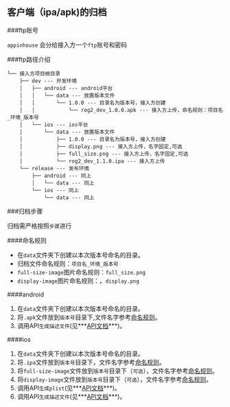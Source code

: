 ## 客户端（ipa/apk)的归档

###ftp账号

`appinhouse` 会分给接入方一个`ftp`账号和密码

###ftp路径介绍

```
└── 接入方项目根目录
    ├── dev --- 开发环境
    │   ├── android --- android平台
    │   │   └── data --- 放置版本文件
    │   │       └── 1.0.0 --- 目录名为版本号，接入方创建
    │   │           └── rog2_dev_1.0.0.apk --- 接入方上传，命名规则：项目名_环境_版本号
    │   └── ios --- ios平台
    │       └── data --- 放置版本文件
    │           ├── 1.0.0 --- 目录名为版本号，接入方创建
    │           ├── display.png --- 接入方上传，名字固定,可选
    │           ├── full_size.png --- 接入方上传，名字固定,可选
    │           └── rog2_dev_1.1.0.ipa --- 接入方上传
    └── release --- 发布环境
        ├── android --- 同上
        │   └── data --- 同上
        └── ios --- 同上
            └── data --- 同上
```

###归档步骤

归档需严格按照`步骤`进行

####命名规则
- 在`data`文件夹下创建以本次版本号命名的目录。
- 归档文件命名规则：`项目名_环境_版本号`
- `full-size-image`图片命名规则：`full_size.png`
- `display-image`图片命名规则：，`display.png`

####android

1. 在`data`文件夹下创建以本次版本号命名的目录。
2. 将`.apk`文件放到`版本号`目录下,文件名字参考[命名规则](#命名规则)。
3. 调用API`生成描述文件`(见***[API文档](api.md#生成描述文件)***)。


	
####ios

1. 在`data`文件夹下创建以本次版本号命名的目录。
2. 将`.ipa`文件放到`版本号`目录下，文件名字参考[命名规则](#命名规则)。
3. 将`full-size-image`文件放到`版本号`目录下（`可选`），文件名字参考[命名规则](#命名规则)。
4. 将`display-image`文件放到`版本号`目录下（`可选`），文件名字参考[命名规则](#命名规则)。
5. 调用API`生成plist`(见***[API文档](api.md#生成plist)***)。
6. 调用API`生成描述文件`(见***[API文档](api.md#生成描述文件)***)。
